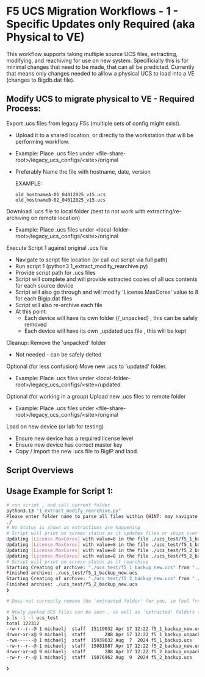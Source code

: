 # F5 UCS Migration Workflows - 1 - Specific Updates only Required (aka Physical to VE)

This workflow supports taking multiple source UCS files, extracting, modifying, and reachiving for use on new system.
Specificially this is for minimal changes that need to be made, that can all be predicted.
Currently that means only changes needed to alllow a physical UCS to load into a VE (changes to Bigdb.dat file).

## Modify UCS to migrate physical to VE - Required Process:

Export .ucs files from legacy F5s (multiple sets of config might exist).
  - Upload it to a shared location, or directly to the workstation that will be performing workflow.
  - Example: Place .ucs files under \<file-share-root>/legacy_ucs_configs/\<site>/original
  - Preferably Name the file with hostname, date, version
    
    EXAMPLE:
    ```
    old_hostnameA-01_04012025_v15.ucs
    old_hostnameB-02_04012025_v15.ucs
    ```

Download .ucs file to local folder (best to not work with extracting/re-archiving on remote location)
  - Example: Place .ucs files under \<local-folder-root>/legacy_ucs_configs/\<site>/original

Execute Script 1 against original .ucs file
  - Navigate to script file location (or call out script via full path)
  - Run script 1 (python3 1_extract_modify_rearchive.py)
  - Provide script path for .ucs files
  - Script will complete and will provide extracted copies of all ucs contents for each source device
  - Script will also go through and will modify 'License.MaxCores' value to 8 for each Bigip.dat files
  - Script will also re-archive each file
  - At this point:
    - Each device will have its own folder (/<ucsname>_unpacked) , this can be safely removed
    - Each device will have its own _updated ucs file , this will be kept

Cleanup: Remove the 'unpacked' folder
  - Not needed - can be safely delted

Optional (for less confusion) Move new .ucs to 'updated' folder.
  - Example: Place .ucs files under \<local-folder-root>/legacy_ucs_configs/\<site>/updated

Optional (for working in a group) Upload new .ucs files to remote folder
  - Example: Place .ucs files under \<file-share-root>/legacy_ucs_configs/\<site>/original

Load on new device (or lab for testing)
  - Ensure new device has a required license level
  - Ensure new device has correct master key
  - Copy / import the new .ucs file to BigIP and laod.


## Script Overviews

## Usage Example for Script 1:
```bash
# run script , and call current folder
python3.13 "1_extract_modify_rearchive.py"
Please enter folder name to parse all files within (HINT: may navigate back a folder with ../FOLDERNAME )
./
# No Status is shown as extractions are happening
# Script will print on screen status as it updates files or skips over them (for any BigDB.dat file it finds)
Updating [License.MaxCores] with value=8 in the file ./ucs_test/f5_1_backup_unpacked/config/BigDB.dat
Updating [License.MaxCores] with value=8 in the file ./ucs_test/f5_1_backup_unpacked/config/.diffVersions/config/BigDB.dat/BigDB.dat
Updating [License.MaxCores] with value=8 in the file ./ucs_test/f5_2_backup_unpacked/config/BigDB.dat
Updating [License.MaxCores] with value=8 in the file ./ucs_test/f5_2_backup_unpacked/config/.diffVersions/config/BigDB.dat/BigDB.dat
# Script will print on scresn status as it rearchive
Starting Creating of archive: "./ucs_test/f5_1_backup_new.ucs" from "./ucs_test/f5_1_backup_unpacked"
Finished archive: ./ucs_test/f5_1_backup_new.ucs
Starting Creating of archive: "./ucs_test/f5_2_backup_new.ucs" from "./ucs_test/f5_2_backup_unpacked"
Finished archive: ./ucs_test/f5_2_backup_new.ucs
❯

# Does not currently remove the 'extracted folder' for you, so feel free to cleanup if not needed

# Newly packed UCS files can be seen , as well as 'extracted' folders (_unpacked)
❯ ls -1 -l ucs_test
total 122312
-rw-r--r--@ 1 michaelj  staff  15119032 Apr 17 12:22 f5_1_backup_new.ucs
drwxr-xr-x@ 9 michaelj  staff       288 Apr 17 12:22 f5_1_backup_unpacked
-rwx------@ 1 michaelj  staff  15939632 Aug  7  2024 f5_1_backup.ucs
-rw-r--r--@ 1 michaelj  staff  15081087 Apr 17 12:22 f5_2_backup_new.ucs
drwxr-xr-x@ 9 michaelj  staff       288 Apr 17 12:22 f5_2_backup_unpacked
-rw-r--r--@ 1 michaelj  staff  15076962 Aug  9  2024 f5_2_backup.ucs

❯
```
